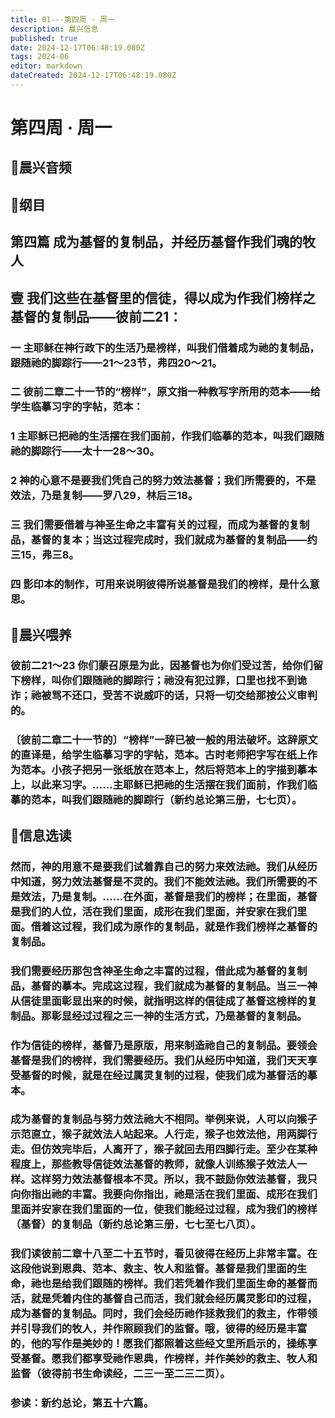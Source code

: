 ```yaml
---
title: 01---第四周 · 周一
description: 晨兴信息
published: true
date: 2024-12-17T06:48:19.080Z
tags: 2024-06
editor: markdown
dateCreated: 2024-12-17T06:48:19.080Z
---
```


# 第四周 · 周一

## 🎵晨兴音频


## 📖纲目

## 第四篇    成为基督的复制品，并经历基督作我们魂的牧人

## 壹    我们这些在基督里的信徒，得以成为作我们榜样之基督的复制品——彼前二21：

### 一    主耶稣在神行政下的生活乃是榜样，叫我们借着成为祂的复制品，跟随祂的脚踪行——21～23节，弗四20～21。

### 二    彼前二章二十一节的“榜样”，原文指一种教写字所用的范本——给学生临摹习字的字帖，范本：

### 1    主耶稣已把祂的生活摆在我们面前，作我们临摹的范本，叫我们跟随祂的脚踪行——太十一28～30。

### 2    神的心意不是要我们凭自己的努力效法基督；我们所需要的，不是效法，乃是复制——罗八29，林后三18。

### 三    我们需要借着与神圣生命之丰富有关的过程，而成为基督的复制品，基督的复本；当这过程完成时，我们就成为基督的复制品——约三15，弗三8。

### 四    影印本的制作，可用来说明彼得所说基督是我们的榜样，是什么意思。

## 📖晨兴喂养

### 彼前二21～23    你们蒙召原是为此，因基督也为你们受过苦，给你们留下榜样，叫你们跟随祂的脚踪行；祂没有犯过罪，口里也找不到诡诈；祂被骂不还口，受苦不说威吓的话，只将一切交给那按公义审判的。

### 〔彼前二章二十一节的〕“榜样”一辞已被一般的用法破坏。这辞原文的直译是，给学生临摹习字的字帖，范本。古时老师把字写在纸上作为范本。小孩子把另一张纸放在范本上，然后将范本上的字描到摹本上，以此来习字。……主耶稣已把祂的生活摆在我们面前，作我们临摹的范本，叫我们跟随祂的脚踪行（新约总论第三册，七七页）。

## 📖信息选读

### 然而，神的用意不是要我们试着靠自己的努力来效法祂。我们从经历中知道，努力效法基督是不灵的。我们不能效法祂。我们所需要的不是效法，乃是复制。……在外面，基督是我们的榜样；在里面，基督是我们的人位，活在我们里面，成形在我们里面，并安家在我们里面。借着这过程，我们成为原作的复制品，就是作我们榜样之基督的复制品。

### 我们需要经历那包含神圣生命之丰富的过程，借此成为基督的复制品，基督的摹本。完成这过程，我们就成为基督的复制品。当三一神从信徒里面彰显出来的时候，就指明这样的信徒成了基督这榜样的复制品。那彰显经过过程之三一神的生活方式，乃是基督的复制品。

### 作为信徒的榜样，基督乃是原版，用来制造祂自己的复制品。要领会基督是我们的榜样，我们需要经历。我们从经历中知道，我们天天享受基督的时候，就是在经过属灵复制的过程，使我们成为基督活的摹本。

### 成为基督的复制品与努力效法祂大不相同。举例来说，人可以向猴子示范直立，猴子就效法人站起来。人行走，猴子也效法他，用两脚行走。但仿效完毕后，人离开了，猴子就回去用四脚行走。至少在某种程度上，那些教导信徒效法基督的教师，就像人训练猴子效法人一样。这样努力效法基督根本不灵。所以，我不鼓励你效法基督，我只向你指出祂的丰富。我要向你指出，祂是活在我们里面、成形在我们里面并安家在我们里面的一位，使我们能经过过程，成为我们的榜样（基督）的复制品（新约总论第三册，七七至七八页）。

### 我们读彼前二章十八至二十五节时，看见彼得在经历上非常丰富。在这段他说到恩典、范本、救主、牧人和监督。基督是我们里面的生命，祂也是给我们跟随的榜样。我们若凭着作我们里面生命的基督而活，就是凭着内住的基督自己而活，我们就会经历属灵影印的过程，成为基督的复制品。同时，我们会经历祂作拯救我们的救主，作带领并引导我们的牧人，并作照顾我们的监督。哦，彼得的经历是丰富的，他的写作是美妙的！愿我们都照着这些经文里所启示的，操练享受基督。愿我们都享受祂作恩典，作榜样，并作美妙的救主、牧人和监督（彼得前书生命读经，二三一至二三二页）。

### 参读：新约总论，第五十六篇。